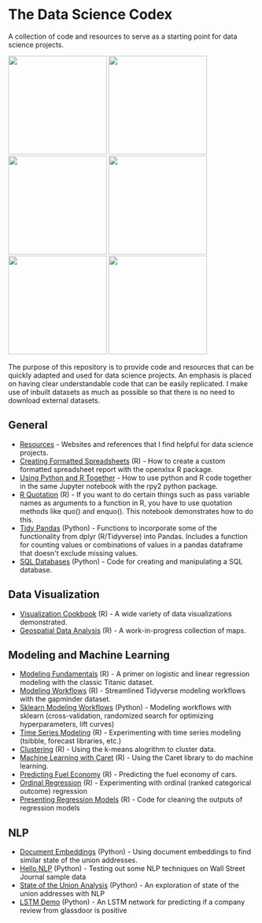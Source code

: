 # The Data Science Codex

A collection of code and resources to serve as a starting point for data science projects. 

<span>
<a href = "https://github.com/jessecambon/Data-Science-Cookbook/blob/master/source/Chart_Collection.md#lollipop"><img src="https://github.com/jessecambon/Data-Science-Cookbook/blob/master/source/Chart_Collection_files/figure-markdown_github/lollipop-1.png" height="200px"/></a>
<a href = "https://github.com/jessecambon/Data-Science-Cookbook/blob/master/source/Chart_Collection.md#bubbleplot"><img src="https://github.com/jessecambon/Data-Science-Cookbook/blob/master/source/Chart_Collection_files/figure-markdown_github/bubbleplot-1.png" height="200px"/></a>
<a href = "https://github.com/jessecambon/Data-Science-Cookbook/blob/master/source/Geospatial_Analysis.md"><img src="https://github.com/jessecambon/Data-Science-Codex/blob/master/source/Geospatial_Analysis_files/figure-markdown_github/unnamed-chunk-2-1.png" height="200px"/></a> 
<a href = "https://github.com/jessecambon/Data-Science-Cookbook/blob/master/source/Chart_Collection.md#ridgeplot"><img src="https://raw.githubusercontent.com/jessecambon/Data-Science-Codex/master/source/Chart_Collection_files/figure-markdown_github/ridge-1.png" height="200px"/></a> 
<a href = "https://github.com/jessecambon/Data-Science-Cookbook/blob/master/source/Titanic.md#logistic-regression-model"><img src="https://github.com/jessecambon/Data-Science-Codex/blob/master/source/Titanic_files/figure-markdown_github/logistic-regression-2.png" height="200px"/></a> 
<a href = "https://github.com/jessecambon/Data-Science-Cookbook/blob/master/source/Titanic.md#logistic-regression-model"><img src="https://github.com/jessecambon/Data-Science-Cookbook/blob/master/source/Titanic_files/figure-markdown_github/logistic-regression-1.png" height="200px"/></a> 
</span>


The purpose of this repository is to provide code and resources that can be quickly adapted and used for data science projects. An emphasis is placed on having clear understandable code that can be easily replicated. I make use of inbuilt datasets as much as possible so that there is no need to download external datasets.


## General 
* [Resources](Resources.md) - Websites and references that I find helpful for data science projects.
* [Creating Formatted Spreadsheets](source/Create_Formatted_Spreadsheet.md) (R) - How to create a custom formatted spreadsheet report with the openxlsx R package.
* [Using Python and R Together](source/R-Python-Hybrid.ipynb) - How to use python and R code together in the same Jupyter notebook with the rpy2 python package.
* [R Quotation](source/R_Quotation.md) (R) - If you want to do certain things such as pass variable names as arguments to a function in R, you have to use quotation methods like quo() and enquo(). This notebook demonstrates how to do this.
* [Tidy Pandas](source/Tidy_Pandas.ipynb) (Python) - Functions to incorporate some of the functionality from dplyr (R/Tidyverse) into Pandas. Includes a function for counting values or combinations of values in a pandas dataframe that doesn't exclude missing values.
* [SQL Databases](source/SQL_Databases.ipynb) (Python) - Code for creating and manipulating a SQL database.

## Data Visualization
* [Visualization Cookbook](source/Chart_Collection.md) (R) - A wide variety of data visualizations demonstrated.
* [Geospatial Data Analysis](source/Geospatial_Analysis.md) (R) - A work-in-progress collection of maps. 

## Modeling and Machine Learning 
* [Modeling Fundamentals](source/Titanic.md) (R) - A primer on logistic and linear regression modeling with the classic Titanic dataset.
* [Modeling Workflows](source/Modeling_Workflow.md) (R) - Streamlined Tidyverse modeling workflows with the gapminder dataset.
* [Sklearn Modeling Workflows](source/Sklearn-Workflow.ipynb) (Python) - Modeling workflows with sklearn (cross-validation, randomized search for optimizing hyperparameters, lift curves)
* [Time Series Modeling](source/Time_Series_Modeling.md) (R) - Experimenting with time series modeling (tsibble, forecast libraries, etc.)
* [Clustering](source/Clustering.md) (R) - Using the k-means alogrithm to cluster data.
* [Machine Learning with Caret](source/Caret.md) (R) - Using the Caret library to do machine learning.
* [Predicting Fuel Economy](source/Vehicles.md) (R) - Predicting the fuel economy of cars.
* [Ordinal Regression](source/Ordinal_Regression.md) (R) - Experimenting with ordinal (ranked categorical outcome) regression
* [Presenting Regression Models](source/Regression_Model_Tidying.md) (R) - Code for cleaning the outputs of regression models

## NLP 
* [Document Embeddings](source/state_of_union_embeddings.ipynb) (Python) - Using document embeddings to find similar state of the union addresses.
* [Hello NLP](source/Hello_NLP.ipynb) (Python) - Testing out some NLP techniques on Wall Street Journal sample data
* [State of the Union Analysis](source/state_of_union_v2.ipynb) (Python) - An exploration of state of the union addresses with NLP
* [LSTM Demo](source/LSTM-Demo.ipynb) (Python) - An LSTM network for predicting if a company review from glassdoor is positive
